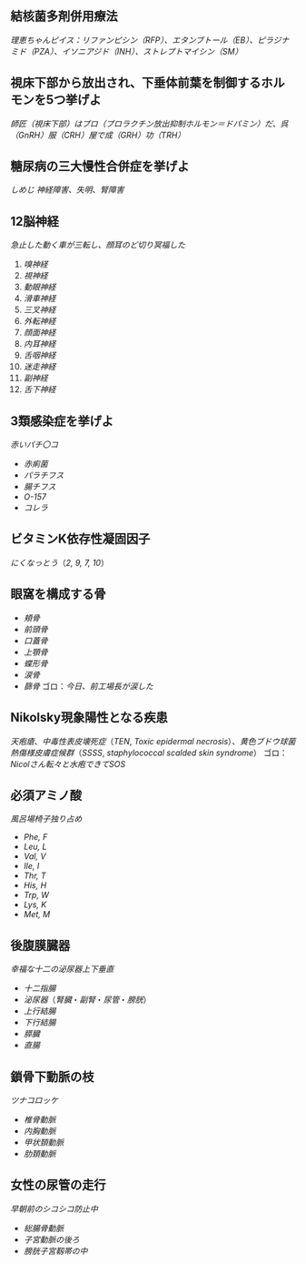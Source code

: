 ## 結核菌多剤併用療法
*理恵ちゃんピイス：リファンピシン（RFP）、エタンブトール（EB）、ピラジナミド（PZA）、イソニアジド（INH）、ストレプトマイシン（SM）*

## 視床下部から放出され、下垂体前葉を制御するホルモンを5つ挙げよ
*師匠（視床下部）はプロ（プロラクチン放出抑制ホルモン＝ドパミン）だ、呉（GnRH）服（CRH）屋で成（GRH）功（TRH）*

## 糖尿病の三大慢性合併症を挙げよ
*しめじ*
*神経障害、失明、腎障害*

## 12脳神経
*急止した動く車が三転し、顔耳のど切り冥福した*
1. *嗅神経*
2. *視神経*
3. *動眼神経*
4. *滑車神経*
5. *三叉神経*
6. *外転神経*
7. *顔面神経*
8. *内耳神経*
9. *舌咽神経*
10. *迷走神経*
11. *副神経*
12. *舌下神経*

## 3類感染症を挙げよ
*赤いパチ〇コ*
- *赤痢菌*
- *パラチフス*
- *腸チフス*
- *O-157*
- *コレラ*

## ビタミンK依存性凝固因子
*にくなっとう*（*2, 9, 7, 10*）

## 眼窩を構成する骨
- *頬骨*
- *前頭骨*
- *口蓋骨*
- *上顎骨*
- *蝶形骨*
- *涙骨*
- *篩骨*
ゴロ：*今日、前工場長が涙した*

## Nikolsky現象陽性となる疾患
*天疱瘡*、*中毒性表皮壊死症*（*TEN*, *Toxic epidermal necrosis*）、*黄色ブドウ球菌熱傷様皮膚症候群*（*SSSS*, *staphylococcal scalded skin syndrome*）
ゴロ：*Nicolさん転々と水疱できてSOS*
## 必須アミノ酸
*風呂場椅子独り占め*
- *Phe, F*
- *Leu, L*
- *Val, V*
- *Ile, I*
- *Thr, T*
- *His, H*
- *Trp, W*
- *Lys, K*
- *Met, M*
## 後腹膜臓器
*幸福な十二の泌尿器上下垂直*
- *十二指腸*
- *泌尿器*（*腎臓*・*副腎*・*尿管*・*膀胱*）
- *上行結腸*
- *下行結腸*
- *膵臓*
- *直腸*
## 鎖骨下動脈の枝
*ツナコロッケ*
- *椎骨動脈*
- *内胸動脈*
- *甲状頚動脈*
- *肋頚動脈*

## 女性の尿管の走行
*早朝前のシコシコ防止中*
- *総腸骨動脈*
- *子宮動脈の後ろ*
- *膀胱子宮靱帯の中*